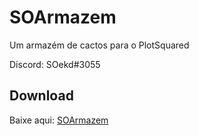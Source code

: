 # SOArmazem
Um armazém de cactos para o PlotSquared

Discord: SOekd#3055

## Download

Baixe aqui: [SOArmazem](https://github.com/SOekd/SOArmazem/releases/)

